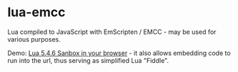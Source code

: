 # lua-emcc

Lua compiled to JavaScript with EmScripten / EMCC - may be used for various purposes.

Demo: [Lua 5.4.6 Sanbox in your browser](https://rodiongork.github.io/lua-emcc) - it also allows embedding
code to run into the url, thus serving as simplified Lua "Fiddle".
